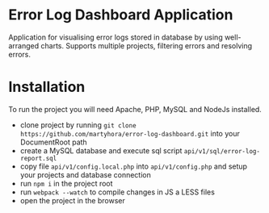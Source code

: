 # Error Log Dashboard Application
Application for visualising error logs stored in database by using well-arranged charts. Supports multiple projects, filtering errors and resolving errors.

# Installation

To run the project you will need Apache, PHP, MySQL and NodeJs installed.

- clone project by running ```git clone https://github.com/martyhora/error-log-dashboard.git``` into your DocumentRoot path
- create a MySQL database and execute sql script ```api/v1/sql/error-log-report.sql```
- copy file ```api/v1/config.local.php``` into ```api/v1/config.php``` and setup your projects and database connection
- run ```npm i``` in the project root
- run ```webpack --watch``` to compile changes in JS a LESS files
- open the project in the browser
